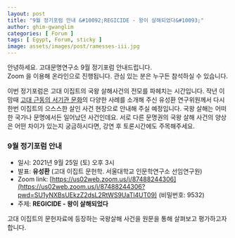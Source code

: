 ```yaml
---
layout: post
title: "9월 정기포럼 안내 &#10092;REGICIDE - 왕이 살해되었다&#10093;"
author: ghim-gwanglim
categories: [ Forum ]
tags: [ Egypt, Forum, sticky ] 
image: assets/images/post/ramesses-iii.jpg
---
```


안녕하세요. 고대문명연구소 9월 정기포럼 안내드립니다.<br> 
Zoom 을 이용해 온라인으로 진행됩니다. 관심 있는 분은 누구든 참석하실 수 있습니다. 

이번 정기포럼은 고대 이집트의 국왕 살해사건의 전모를 파헤치는 시간입니다. 작년 이맘때 [고대 근동의 서기관 문화](https://irec.study/seminar-oct-2020-video/)의 다양한 사례를 소개해 주신 유성환 연구위원께서 다시 한번 이집트의 으스스한 살인 사건 현장으로 안내해 주실 예정입니다. 국왕 살해는 어떠한 국가나 문명에서든 일어났던 사건인데요.  서로 다른 문명권의 국왕 살해 사건의 양상은 어떤 차이가 있는지 궁금하시다면, 강연 후 토론시간에도 주목해주세요.


### 9월 정기포럼 안내
- 일시: 2021년 9월 25일 (토) 오후 3시
- 발표: __유성환__ (고대 이집트 문헌학. 서울대학교 인문학연구소 선임연구원)
- Zoom link: [https://us02web.zoom.us/j/87488244306](https://us02web.zoom.us/j/87488244306?pwd=SU1yNXBsUEkzZ2dsL2RtWS9UaTl4UT09) (비밀번호: 9532)
- 주제: __REGICIDE - 왕이 살해되었다__

고대 이집트의 문헌자료에 등장하는 국왕살해 사건을 원문을 통해 살펴보고 평가하고자 합니다.
